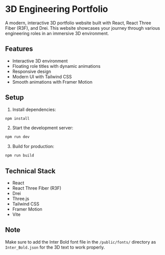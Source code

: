 # 3D Engineering Portfolio

A modern, interactive 3D portfolio website built with React, React Three Fiber (R3F), and Drei. This website showcases your journey through various engineering roles in an immersive 3D environment.

## Features

- Interactive 3D environment
- Floating role titles with dynamic animations
- Responsive design
- Modern UI with Tailwind CSS
- Smooth animations with Framer Motion

## Setup

1. Install dependencies:
```bash
npm install
```

2. Start the development server:
```bash
npm run dev
```

3. Build for production:
```bash
npm run build
```

## Technical Stack

- React
- React Three Fiber (R3F)
- Drei
- Three.js
- Tailwind CSS
- Framer Motion
- Vite

## Note

Make sure to add the Inter Bold font file in the `/public/fonts/` directory as `Inter_Bold.json` for the 3D text to work properly.
